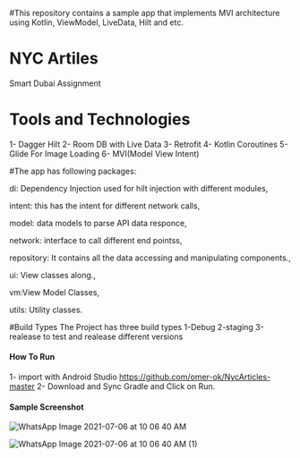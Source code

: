 #This repository contains a sample app that implements MVI architecture using Kotlin, ViewModel, LiveData, Hilt and etc.

# NYC Artiles
 Smart Dubai Assignment
 
# Tools and Technologies 
1- Dagger Hilt
2- Room DB with Live Data
3- Retrofit 
4- Kotlin Coroutines
5- Glide For Image Loading
6- MVI(Model View Intent)

#The app has following packages:

di: Dependency Injection used for hilt injection with different modules,

intent: this has the intent for different network calls,
 
model: data models to parse API data responce,

network: interface to call different end pointss,

repository: It contains all the data accessing and manipulating components.,

ui: View classes along.,

vm:View Model Classes, 

utils: Utility classes.

#Build Types 
The Project has three build types 
1-Debug
2-staging
3-realease
to test and realease different versions

#### How To Run
1- import with Android Studio https://github.com/omer-ok/NycArticles-master
2- Download and Sync Gradle and Click on Run.

#### Sample Screenshot

![WhatsApp Image 2021-07-06 at 10 06 40 AM](https://user-images.githubusercontent.com/57588320/124550964-87a6de80-de42-11eb-817d-e186e4c5e187.jpeg)

![WhatsApp Image 2021-07-06 at 10 06 40 AM (1)](https://user-images.githubusercontent.com/57588320/124550998-92fa0a00-de42-11eb-8668-3091617b2859.jpeg)
